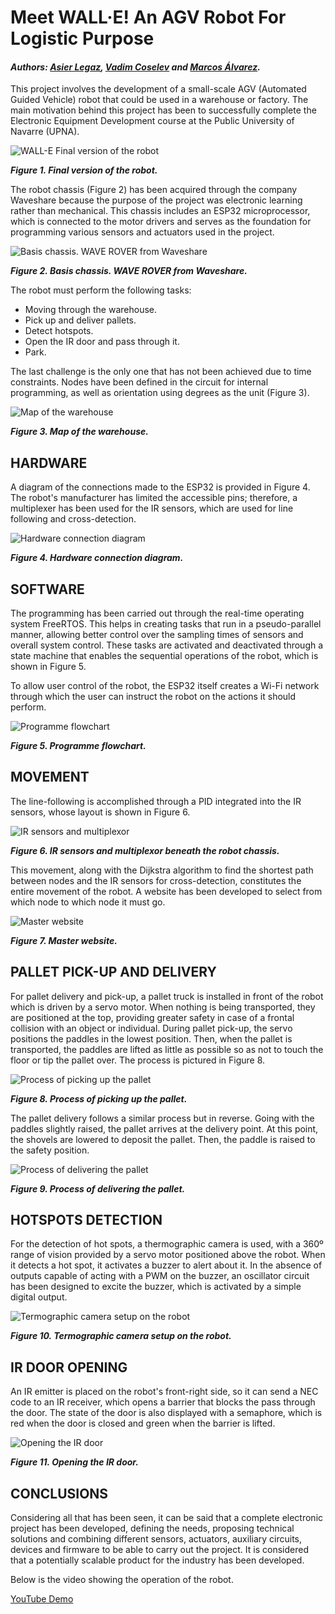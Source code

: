 # Meet WALL·E! An AGV Robot For Logistic Purpose

#### _Authors: [Asier Legaz](https://www.linkedin.com/in/asier-legaz-catena/), [Vadim Coselev](https://www.linkedin.com/in/vadimcoselev) and [Marcos Álvarez](https://www.linkedin.com/in/marcos-%C3%A1lvarez-echarri/)._

This project involves the development of a small-scale AGV (Automated Guided Vehicle) robot that could be used in a warehouse or factory. The main motivation behind this project has been to successfully complete the Electronic Equipment Development course at the Public University of Navarre (UPNA).

![WALL-E Final version of the robot](Figuras/Figure1.png)

**_Figure 1. Final version of the robot._**

The robot chassis (Figure 2) has been acquired through the company Waveshare because the purpose of the project was electronic learning rather than mechanical. This chassis includes an ESP32 microprocessor, which is connected to the motor drivers and serves as the foundation for programming various sensors and actuators used in the project.

![Basis chassis. WAVE ROVER from Waveshare](Figuras/Figure2.png)

**_Figure 2. Basis chassis. WAVE ROVER from Waveshare._**

The robot must perform the following tasks:

*   Moving through the warehouse.
*   Pick up and deliver pallets.
*   Detect hotspots.
*   Open the IR door and pass through it.
*   Park.

The last challenge is the only one that has not been achieved due to time constraints. Nodes have been defined in the circuit for internal programming, as well as orientation using degrees as the unit (Figure 3).

![Map of the warehouse](Figuras/Figure3.png)

**_Figure 3. Map of the warehouse._**

## HARDWARE

A diagram of the connections made to the ESP32 is provided in Figure 4. The robot's manufacturer has limited the accessible pins; therefore, a multiplexer has been used for the IR sensors, which are used for line following and cross-detection.

![Hardware connection diagram](Figuras/Figure4.png)

**_Figure 4. Hardware connection diagram._**

## SOFTWARE

The programming has been carried out through the real-time operating system FreeRTOS. This helps in creating tasks that run in a pseudo-parallel manner, allowing better control over the sampling times of sensors and overall system control. These tasks are activated and deactivated through a state machine that enables the sequential operations of the robot, which is shown in Figure 5.

To allow user control of the robot, the ESP32 itself creates a Wi-Fi network through which the user can instruct the robot on the actions it should perform.

![Programme flowchart](Figuras/Figure5.png)

**_Figure 5. Programme flowchart._**

## MOVEMENT

The line-following is accomplished through a PID integrated into the IR sensors, whose layout is shown in Figure 6.

![IR sensors and multiplexor](Figuras/Figure6.png)

**_Figure 6. IR sensors and multiplexor beneath the robot chassis._**

This movement, along with the Dijkstra algorithm to find the shortest path between nodes and the IR sensors for cross-detection, constitutes the entire movement of the robot. A website has been developed to select from which node to which node it must go.

![Master website](Figuras/Figure7.png)

**_Figure 7. Master website._**

## PALLET PICK-UP AND DELIVERY

For pallet delivery and pick-up, a pallet truck is installed in front of the robot which is driven by a servo motor. When nothing is being transported, they are positioned at the top, providing greater safety in case of a frontal collision with an object or individual. During pallet pick-up, the servo positions the paddles in the lowest position. Then, when the pallet is transported, the paddles are lifted as little as possible so as not to touch the floor or tip the pallet over. The process is pictured in Figure 8.

![Process of picking up the pallet](Figuras/Figure8.png)

**_Figure 8. Process of picking up the pallet._**

The pallet delivery follows a similar process but in reverse. Going with the paddles slightly raised, the pallet arrives at the delivery point. At this point, the shovels are lowered to deposit the pallet. Then, the paddle is raised to the safety position.

![Process of delivering the pallet](Figuras/Figure9.png)

**_Figure 9. Process of delivering the pallet._**

## HOTSPOTS DETECTION

For the detection of hot spots, a thermographic camera is used, with a 360º range of vision provided by a servo motor positioned above the robot. When it detects a hot spot, it activates a buzzer to alert about it. In the absence of outputs capable of acting with a PWM on the buzzer, an oscillator circuit has been designed to excite the buzzer, which is activated by a simple digital output.

![Termographic camera setup on the robot](Figuras/Figure10.png)

**_Figure 10. Termographic camera setup on the robot._**

## IR DOOR OPENING

An IR emitter is placed on the robot's front-right side, so it can send a NEC code to an IR receiver, which opens a barrier that blocks the pass through the door. The state of the door is also displayed with a semaphore, which is red when the door is closed and green when the barrier is lifted.

![Opening the IR door](Figuras/Figure11.png)

**_Figure 11. Opening the IR door._**

## CONCLUSIONS

Considering all that has been seen, it can be said that a complete electronic project has been developed, defining the needs, proposing technical solutions and combining different sensors, actuators, auxiliary circuits, devices and firmware to be able to carry out the project. It is considered that a potentially scalable product for the industry has been developed.

Below is the video showing the operation of the robot.

[YouTube Demo](https://youtu.be/STE1HxnR2Vo?si=1gU94ZB5VibyTt0Y)
